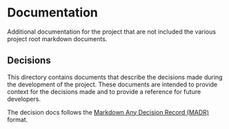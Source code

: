 # Documentation

Additional documentation for the project that are not included the various
project root markdown documents.

## Decisions

This directory contains documents that describe the decisions made during the
development of the project. These documents are intended to provide context for
the decisions made and to provide a reference for future developers.

The decision docs follows the [Markdown Any Decision Record
(MADR)](https://adr.github.io/madr/) format.
